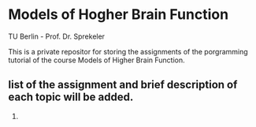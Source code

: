 # Models of Hogher Brain Function
TU Berlin - Prof. Dr. Sprekeler 

This is a private repositor for storing the assignments of the porgramming tutorial of the course Models of Higher Brain Function.

## list of the assignment and brief description of each topic will be added. 

1. 

  
